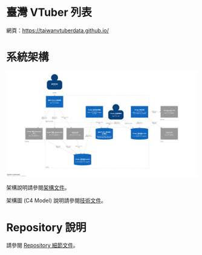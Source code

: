 # 臺灣 VTuber 列表

網頁：https://taiwanvtuberdata.github.io/

# 系統架構

![](./image/structurizr-1-SystemLandscape.svg)

架構說明請參閱[架構文件](./README_ARCHITECTURE.md)。

架構圖 (C4 Model) 說明請參閱[技術文件](./README_C4_MODEL.md)。

# Repository 說明

請參閱 [Repository 細節文件](./README_REPO_DETAIL.md)。
